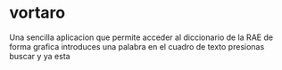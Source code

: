 # vortaro

Una sencilla aplicacion que permite acceder al diccionario de la RAE de forma grafica introduces una palabra en el cuadro de texto presionas buscar y ya esta